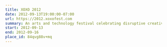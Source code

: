```yaml
---
title: XOXO 2012
date: 2012-09-13T19:00:00-07:00
url: https://2012.xoxofest.com
summary: An arts and technology festival celebrating disruptive creativity that brings independent artists who use the Internet to make a living together with the technologists building the tools that make it possible.
start: 2012-09-13
end: 2012-09-16
place_id: 84qvg88v+mq
---
```

